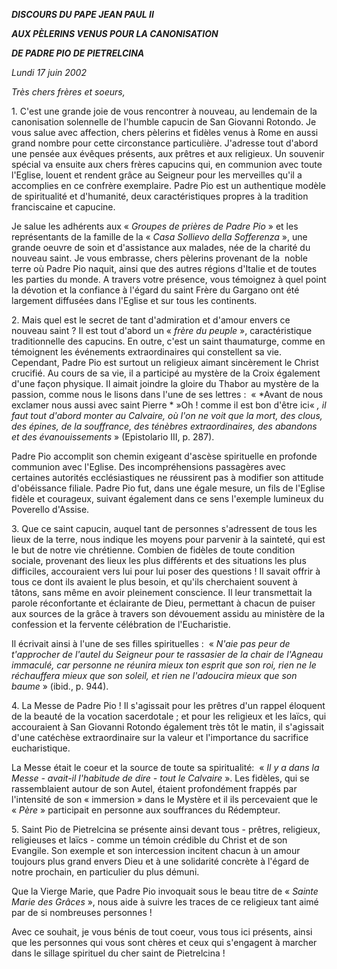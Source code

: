***DISCOURS DU PAPE JEAN PAUL II***

***AUX PÈLERINS VENUS POUR LA CANONISATION***

***DE PADRE PIO DE PIETRELCINA***

*Lundi 17 juin 2002*

*Très chers frères et soeurs,*

1. C'est une grande joie de vous rencontrer à nouveau, au lendemain de la canonisation solennelle de l'humble capucin de San Giovanni Rotondo. Je vous salue avec affection, chers pèlerins et fidèles venus à Rome en aussi grand nombre pour cette circonstance particulière. J'adresse tout d'abord une pensée aux évêques présents, aux prêtres et aux religieux. Un souvenir spécial va ensuite aux chers frères capucins qui, en communion avec toute l'Eglise, louent et rendent grâce au Seigneur pour les merveilles qu'il a accomplies en ce confrère exemplaire. Padre Pio est un authentique modèle de spiritualité et d'humanité, deux caractéristiques propres à la tradition franciscaine et capucine.

Je salue les adhérents aux « *Groupes de prières de Padre Pio* » et les représentants de la famille de la « *Casa Sollievo della Sofferenza* », une grande oeuvre de soin et d'assistance aux malades, née de la charité du nouveau saint. Je vous embrasse, chers pèlerins provenant de la  noble terre où Padre Pio naquit, ainsi que des autres régions d'Italie et de toutes les parties du monde. A travers votre présence, vous témoignez à quel point la dévotion et la confiance à l'égard du saint Frère du Gargano ont été largement diffusées dans l'Eglise et sur tous les continents.

2. Mais quel est le secret de tant d'admiration et d'amour envers ce nouveau saint ? Il est tout d'abord un « *frère du peuple* », caractéristique traditionnelle des capucins. En outre, c'est un saint thaumaturge, comme en témoignent les événements extraordinaires qui constellent sa vie. Cependant, Padre Pio est surtout un religieux aimant sincèrement le Christ crucifié. Au cours de sa vie, il a participé au mystère de la Croix également d'une façon physique. Il aimait joindre la gloire du Thabor au mystère de la passion, comme nous le lisons dans l'une de ses lettres :  « *Avant de nous exclamer nous aussi avec saint Pierre * »Oh ! comme il est bon d'être ici« *, il faut tout d'abord monter au Calvaire, où l'on ne voit que la mort, des clous, des épines, de la souffrance, des ténèbres extraordinaires, des abandons et des évanouissements* » (Epistolario III, p. 287).

Padre Pio accomplit son chemin exigeant d'ascèse spirituelle en profonde communion avec l'Eglise. Des incompréhensions passagères avec certaines autorités ecclésiastiques ne réussirent pas à modifier son attitude d'obéissance filiale. Padre Pio fut, dans une égale mesure, un fils de l'Eglise fidèle et courageux, suivant également dans ce sens l'exemple lumineux du Poverello d'Assise.

3. Que ce saint capucin, auquel tant de personnes s'adressent de tous les lieux de la terre, nous indique les moyens pour parvenir à la sainteté, qui est le but de notre vie chrétienne. Combien de fidèles de toute condition sociale, provenant des lieux les plus différents et des situations les plus difficiles, accouraient vers lui pour lui poser des questions ! Il savait offrir à tous ce dont ils avaient le plus besoin, et qu'ils cherchaient souvent à tâtons, sans même en avoir pleinement conscience. Il leur transmettait la parole réconfortante et éclairante de Dieu, permettant à chacun de puiser aux sources de la grâce à travers son dévouement assidu au ministère de la confession et la fervente célébration de l'Eucharistie.

Il écrivait ainsi à l'une de ses filles spirituelles :  « *N'aie pas peur de t'approcher de l'autel du Seigneur pour te rassasier de la chair de l'Agneau immaculé, car personne ne réunira mieux ton esprit que son roi, rien ne le réchauffera mieux que son soleil, et rien ne l'adoucira mieux que son baume* » (ibid., p. 944).

4. La Messe de Padre Pio ! Il s'agissait pour les prêtres d'un rappel éloquent de la beauté de la vocation sacerdotale ; et pour les religieux et les laïcs, qui accouraient à San Giovanni Rotondo également très tôt le matin, il s'agissait d'une catéchèse extraordinaire sur la valeur et l'importance du sacrifice eucharistique.

La Messe était le coeur et la source de toute sa spiritualité:  « *Il y a dans la Messe - avait-il l'habitude de dire - tout le Calvaire* ». Les fidèles, qui se rassemblaient autour de son Autel, étaient profondément frappés par l'intensité de son « immersion » dans le Mystère et il ils percevaient que le « *Père* » participait en personne aux souffrances du Rédempteur.

5. Saint Pio de Pietrelcina se présente ainsi devant tous - prêtres, religieux, religieuses et laïcs - comme un témoin crédible du Christ et de son Evangile. Son exemple et son intercession incitent chacun à un amour toujours plus grand envers Dieu et à une solidarité concrète à l'égard de notre prochain, en particulier du plus démuni.

Que la Vierge Marie, que Padre Pio invoquait sous le beau titre de « *Sainte Marie des Grâces* », nous aide à suivre les traces de ce religieux tant aimé par de si nombreuses personnes !

Avec ce souhait, je vous bénis de tout coeur, vous tous ici présents, ainsi que les personnes qui vous sont chères et ceux qui s'engagent à marcher dans le sillage spirituel du cher saint de Pietrelcina !